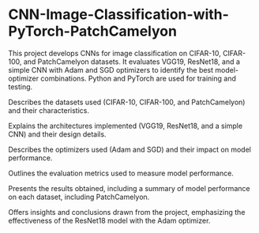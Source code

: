 # CNN-Image-Classification-with-PyTorch-PatchCamelyon
This project develops CNNs for image classification on CIFAR-10, CIFAR-100, and PatchCamelyon datasets. It evaluates VGG19, ResNet18, and a simple CNN with Adam and SGD optimizers to identify the best model-optimizer combinations. Python and PyTorch are used for training and testing.

Describes the datasets used (CIFAR-10, CIFAR-100, and PatchCamelyon) and their characteristics.

Explains the architectures implemented (VGG19, ResNet18, and a simple CNN) and their design details.

Describes the optimizers used (Adam and SGD) and their impact on model performance.

Outlines the evaluation metrics used to measure model performance.

Presents the results obtained, including a summary of model performance on each dataset, including PatchCamelyon.

Offers insights and conclusions drawn from the project, emphasizing the effectiveness of the ResNet18 model with the Adam optimizer.
